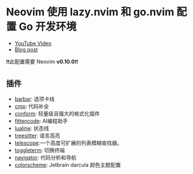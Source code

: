 # Neovim 使用 lazy.nvim 和 go.nvim 配置 Go 开发环境

* [YouTube Video](https://youtu.be/n5_WLgxwkU8)
* [Blog post](https://mariocarrion.com/2024/05/20/neovim-migrating-to-lazy-and-go-nvim.html)

❗️❗️此配置需要 Neovim **v0.10.0**❗️❗️


## 插件

- [barbar](https://github.com/romgrk/barbar.nvim): 选项卡线
- [cmp](https://github.com/hrsh7th/nvim-cmp): 代码补全
- [conform](https://github.com/stevearc/conform.nvim): 轻量级且强大的格式化插件
- [fittencode](https://github.com/luozhiya/fittencode.nvim): AI编程助手
- [lualine](https://github.com/nvim-lualine/lualine.nvim): 状态线
- [treesitter](https://github.com/nvim-treesitter/nvim-treesitter): 语言高亮
- [telescope](https://github.com/nvim-telescope/telescope.nvim):一个高度可扩展的列表模糊查找器。
- [toggleterm](https://github.com/akinsho/toggleterm.nvim): 切换终端
- [navigator](https://github.com/ray-x/navigator.lua): 代码分析和导航
- [colorscheme](https://github.com/doums/darcula): Jetbrain darcula 颜色主题配置
